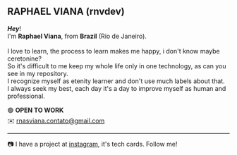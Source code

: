 RAPHAEL VIANA (rnvdev) <br>
---
***Hey***!<br> 
I'm **Raphael Viana**, from **Brazil** (Rio de Janeiro).<br>
<br>
I love to learn, the process to learn makes me happy, i don't know maybe ceretonine?<br>
So it's difficult to me keep my whole life only in one technology, as can you see in my repository.<br>
I recognize myself as etenity learner and don't use much labels about that.
<br>
I always seek my best, each day it's a day to improve myself as human and professional.
<br>

🟢 **OPEN TO WORK**<br>
✉️ rnasviana.contato@gmail.com

---

📷 I have a project at <a href="http://instagram.com/rnvdev">instagram</a>, it's tech cards. Follow me!
